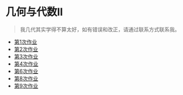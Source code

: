 # 几何与代数II

> 我几代其实学得不算太好，如有错误和改正，请通过联系方式联系我。

- <a href="几代week1.pdf" download="几代week1.pdf">第1次作业</a>
- <a href="几代week2.pdf" download="几代week2.pdf">第2次作业</a>
- <a href="几代week3.pdf" download="几代week3.pdf">第3次作业</a>
- <a href="几代week4.pdf" download="几代week4.pdf">第4次作业</a>
- <a href="几代week6.pdf" download="几代week6.pdf">第6次作业</a>
- <a href="几代week8.pdf" download="几代week8.pdf">第8次作业</a>
- <a href="几代week9.pdf" download="几代week9.pdf">第9次作业</a>
